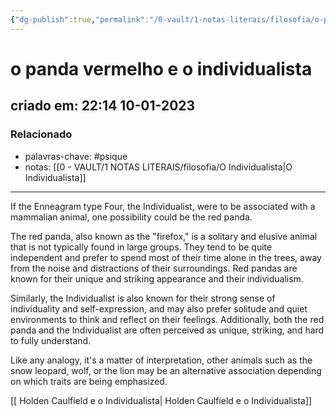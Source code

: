 ```yaml
---
{"dg-publish":true,"permalink":"/0-vault/1-notas-literais/filosofia/o-panda-vermelho-e-o-individualista/","tags":["psique"],"dgHomeLink":true,"dgShowLocalGraph":true,"dgShowFileTree":true,"dgEnableSearch":true}
---
```


# o panda vermelho e o individualista
## criado em: 22:14 10-01-2023

### Relacionado
- palavras-chave: #psique 
- notas: [[0 - VAULT/1 NOTAS LITERAIS/filosofia/O Individualista\|O Individualista]]
---
If the Enneagram type Four, the Individualist, were to be associated with a mammalian animal, one possibility could be the red panda.

The red panda, also known as the "firefox," is a solitary and elusive animal that is not typically found in large groups. They tend to be quite independent and prefer to spend most of their time alone in the trees, away from the noise and distractions of their surroundings. Red pandas are known for their unique and striking appearance and their individualism.

Similarly, the Individualist is also known for their strong sense of individuality and self-expression, and may also prefer solitude and quiet environments to think and reflect on their feelings. Additionally, both the red panda and the Individualist are often perceived as unique, striking, and hard to fully understand.

Like any analogy, it's a matter of interpretation, other animals such as the snow leopard, wolf, or the lion may be an alternative association depending on which traits are being emphasized.

[[ Holden Caulfield e o Individualista\| Holden Caulfield e o Individualista]]